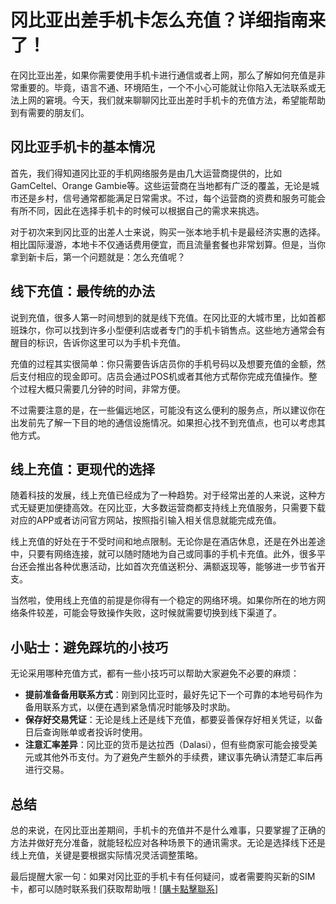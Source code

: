 # 冈比亚出差手机卡怎么充值？详细指南来了！

在冈比亚出差，如果你需要使用手机卡进行通信或者上网，那么了解如何充值是非常重要的。毕竟，语言不通、环境陌生，一个不小心可能就让你陷入无法联系或无法上网的窘境。今天，我们就来聊聊冈比亚出差时手机卡的充值方法，希望能帮助到有需要的朋友们。

## 冈比亚手机卡的基本情况

首先，我们得知道冈比亚的手机网络服务是由几大运营商提供的，比如GamCeltel、Orange Gambie等。这些运营商在当地都有广泛的覆盖，无论是城市还是乡村，信号通常都能满足日常需求。不过，每个运营商的资费和服务可能会有所不同，因此在选择手机卡的时候可以根据自己的需求来挑选。

对于初次来到冈比亚的出差人士来说，购买一张本地手机卡是最经济实惠的选择。相比国际漫游，本地卡不仅通话费用便宜，而且流量套餐也非常划算。但是，当你拿到新卡后，第一个问题就是：怎么充值呢？

## 线下充值：最传统的办法

说到充值，很多人第一时间想到的就是线下充值。在冈比亚的大城市里，比如首都班珠尔，你可以找到许多小型便利店或者专门的手机卡销售点。这些地方通常会有醒目的标识，告诉你这里可以为手机卡充值。

充值的过程其实很简单：你只需要告诉店员你的手机号码以及想要充值的金额，然后支付相应的现金即可。店员会通过POS机或者其他方式帮你完成充值操作。整个过程大概只需要几分钟的时间，非常方便。

不过需要注意的是，在一些偏远地区，可能没有这么便利的服务点，所以建议你在出发前先了解一下目的地的通信设施情况。如果担心找不到充值点，也可以考虑其他方式。

## 线上充值：更现代的选择

随着科技的发展，线上充值已经成为了一种趋势。对于经常出差的人来说，这种方式无疑更加便捷高效。在冈比亚，大多数运营商都支持线上充值服务，只需要下载对应的APP或者访问官方网站，按照指引输入相关信息就能完成充值。

线上充值的好处在于不受时间和地点限制。无论你是在酒店休息，还是在外出差途中，只要有网络连接，就可以随时随地为自己或同事的手机卡充值。此外，很多平台还会推出各种优惠活动，比如首次充值送积分、满额返现等，能够进一步节省开支。

当然啦，使用线上充值的前提是你得有一个稳定的网络环境。如果你所在的地方网络条件较差，可能会导致操作失败，这时候就需要切换到线下渠道了。

## 小贴士：避免踩坑的小技巧

无论采用哪种充值方式，都有一些小技巧可以帮助大家避免不必要的麻烦：

- **提前准备备用联系方式**：刚到冈比亚时，最好先记下一个可靠的本地号码作为备用联系方式，以便在遇到紧急情况时能够及时求助。
- **保存好交易凭证**：无论是线上还是线下充值，都要妥善保存好相关凭证，以备日后查询账单或者投诉时使用。
- **注意汇率差异**：冈比亚的货币是达拉西（Dalasi），但有些商家可能会接受美元或其他外币支付。为了避免产生额外的手续费，建议事先确认清楚汇率后再进行交易。

## 总结

总的来说，在冈比亚出差期间，手机卡的充值并不是什么难事，只要掌握了正确的方法并做好充分准备，就能轻松应对各种场景下的通讯需求。无论是选择线下还是线上充值，关键是要根据实际情况灵活调整策略。

最后提醒大家一句：如果对冈比亚的手机卡有任何疑问，或者需要购买新的SIM卡，都可以随时联系我们获取帮助哦！[[購卡點擊聯系](https://t.me/s/esim1088)]